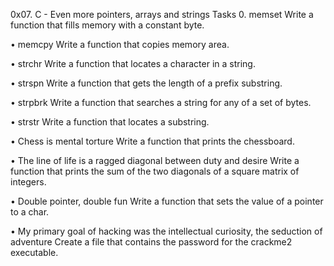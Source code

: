 0x07. C - Even more pointers, arrays and strings Tasks 0. memset Write a function that fills memory with a constant byte. 

• memcpy Write a function that copies memory area. 

• strchr Write a function that locates a character in a string. 

• strspn Write a function that gets the length of a prefix substring. 

• strpbrk Write a function that searches a string for any of a set of bytes. 

• strstr Write a function that locates a substring. 

• Chess is mental torture Write a function that prints the chessboard. 

• The line of life is a ragged diagonal between duty and desire Write a function that prints the sum of the two diagonals of a square matrix of integers. 

• Double pointer, double fun Write a function that sets the value of a pointer to a char. 

• My primary goal of hacking was the intellectual curiosity, the seduction of adventure Create a file that contains the password for the crackme2 executable.

